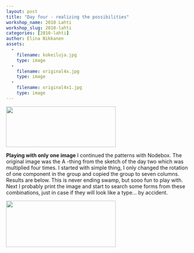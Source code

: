 ```yaml
---
layout: post
title: "Day four - realizing the possibilities"
workshop_name: 2010 Lahti
workshop_slug: 2010-lahti
categories: [2010-lahti]
author: Elina Nikkanen
assets:
  -
    filename: kokeiluja.jpg
    type: image
  -
    filename: original4x.jpg
    type: image
  -
    filename: original4x1.jpg
    type: image
---
```

<a href="http://workshops.nodebox.net/2010/wp-content/uploads/original4x1.jpg"><img class="alignnone size-medium wp-image-296" title="original4x" src="http://workshops.nodebox.net/2010/wp-content/uploads/original4x1-300x111.jpg" alt="" width="300" height="111" /></a>

<strong>Playing with only one image</strong>
I continued the patterns with Nodebox. The original image was the A -thing from the sketch of the day two which was multiplied four times. I started with simple thing, I only changed the rotation of one component in the group and copied the group to seven columns. Results are below. This is never ending swamp, but sooo fun to play with. Next I probably print the image and start to search some forms from these combinations, just in case if they will look like a type... by accident.

<a href="http://workshops.nodebox.net/2010/wp-content/uploads/kokeiluja.jpg"><img class="alignnone size-medium wp-image-287" title="kokeiluja" src="http://workshops.nodebox.net/2010/wp-content/uploads/kokeiluja-300x127.jpg" alt="" width="300" height="127" /></a>
